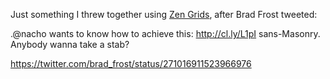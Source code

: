 Just something I threw together using [Zen Grids](http://zengrids.com), after
Brad Frost tweeted:

.@nacho wants to know how to achieve this: http://cl.ly/L1pI  sans-Masonry.
Anybody wanna take a stab?


  https://twitter.com/brad_frost/status/271016911523966976
